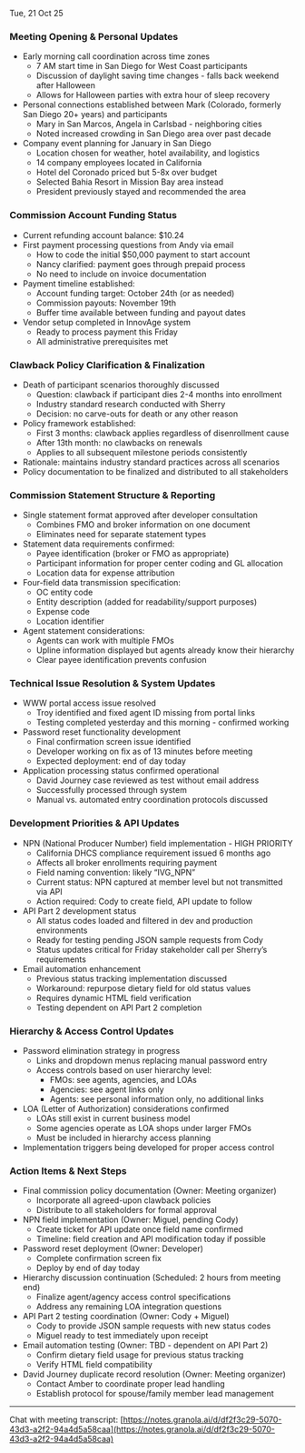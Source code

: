 

Tue, 21 Oct 25

### Meeting Opening & Personal Updates
- Early morning call coordination across time zones
    - 7 AM start time in San Diego for West Coast participants
    - Discussion of daylight saving time changes - falls back weekend after Halloween
    - Allows for Halloween parties with extra hour of sleep recovery
- Personal connections established between Mark (Colorado, formerly San Diego 20+ years) and participants
    - Mary in San Marcos, Angela in Carlsbad - neighboring cities
    - Noted increased crowding in San Diego area over past decade
- Company event planning for January in San Diego
    - Location chosen for weather, hotel availability, and logistics
    - 14 company employees located in California
    - Hotel del Coronado priced but 5-8x over budget
    - Selected Bahia Resort in Mission Bay area instead
    - President previously stayed and recommended the area

### Commission Account Funding Status
- Current refunding account balance: $10.24
- First payment processing questions from Andy via email
    - How to code the initial $50,000 payment to start account
    - Nancy clarified: payment goes through prepaid process
    - No need to include on invoice documentation
- Payment timeline established:
    - Account funding target: October 24th (or as needed)
    - Commission payouts: November 19th
    - Buffer time available between funding and payout dates
- Vendor setup completed in InnovAge system
    - Ready to process payment this Friday
    - All administrative prerequisites met

### Clawback Policy Clarification & Finalization
- Death of participant scenarios thoroughly discussed
    - Question: clawback if participant dies 2-4 months into enrollment
    - Industry standard research conducted with Sherry
    - Decision: no carve-outs for death or any other reason
- Policy framework established:
    - First 3 months: clawback applies regardless of disenrollment cause
    - After 13th month: no clawbacks on renewals
    - Applies to all subsequent milestone periods consistently
- Rationale: maintains industry standard practices across all scenarios
- Policy documentation to be finalized and distributed to all stakeholders

### Commission Statement Structure & Reporting
- Single statement format approved after developer consultation
    - Combines FMO and broker information on one document
    - Eliminates need for separate statement types
- Statement data requirements confirmed:
    - Payee identification (broker or FMO as appropriate)
    - Participant information for proper center coding and GL allocation
    - Location data for expense attribution
- Four-field data transmission specification:
    - OC entity code
    - Entity description (added for readability/support purposes)
    - Expense code
    - Location identifier
- Agent statement considerations:
    - Agents can work with multiple FMOs
    - Upline information displayed but agents already know their hierarchy
    - Clear payee identification prevents confusion

### Technical Issue Resolution & System Updates
- WWW portal access issue resolved
    - Troy identified and fixed agent ID missing from portal links
    - Testing completed yesterday and this morning - confirmed working
- Password reset functionality development
    - Final confirmation screen issue identified
    - Developer working on fix as of 13 minutes before meeting
    - Expected deployment: end of day today
- Application processing status confirmed operational
    - David Journey case reviewed as test without email address
    - Successfully processed through system
    - Manual vs. automated entry coordination protocols discussed

### Development Priorities & API Updates
- NPN (National Producer Number) field implementation - HIGH PRIORITY
    - California DHCS compliance requirement issued 6 months ago
    - Affects all broker enrollments requiring payment
    - Field naming convention: likely “IVG_NPN”
    - Current status: NPN captured at member level but not transmitted via API
    - Action required: Cody to create field, API update to follow
- API Part 2 development status
    - All status codes loaded and filtered in dev and production environments
    - Ready for testing pending JSON sample requests from Cody
    - Status updates critical for Friday stakeholder call per Sherry’s requirements
- Email automation enhancement
    - Previous status tracking implementation discussed
    - Workaround: repurpose dietary field for old status values
    - Requires dynamic HTML field verification
    - Testing dependent on API Part 2 completion

### Hierarchy & Access Control Updates
- Password elimination strategy in progress
    - Links and dropdown menus replacing manual password entry
    - Access controls based on user hierarchy level:
        - FMOs: see agents, agencies, and LOAs
        - Agencies: see agent links only
        - Agents: see personal information only, no additional links
- LOA (Letter of Authorization) considerations confirmed
    - LOAs still exist in current business model
    - Some agencies operate as LOA shops under larger FMOs
    - Must be included in hierarchy access planning
- Implementation triggers being developed for proper access control

### Action Items & Next Steps
- Final commission policy documentation (Owner: Meeting organizer)
    - Incorporate all agreed-upon clawback policies
    - Distribute to all stakeholders for formal approval
- NPN field implementation (Owner: Miguel, pending Cody)
    - Create ticket for API update once field name confirmed
    - Timeline: field creation and API modification today if possible
- Password reset deployment (Owner: Developer)
    - Complete confirmation screen fix
    - Deploy by end of day today
- Hierarchy discussion continuation (Scheduled: 2 hours from meeting end)
    - Finalize agent/agency access control specifications
    - Address any remaining LOA integration questions
- API Part 2 testing coordination (Owner: Cody + Miguel)
    - Cody to provide JSON sample requests with new status codes
    - Miguel ready to test immediately upon receipt
- Email automation testing (Owner: TBD - dependent on API Part 2)
    - Confirm dietary field usage for previous status tracking
    - Verify HTML field compatibility
- David Journey duplicate record resolution (Owner: Meeting organizer)
    - Contact Amber to coordinate proper lead handling
    - Establish protocol for spouse/family member lead management

---

Chat with meeting transcript: [https://notes.granola.ai/d/df2f3c29-5070-43d3-a2f2-94a4d5a58caa](https://notes.granola.ai/d/df2f3c29-5070-43d3-a2f2-94a4d5a58caa)